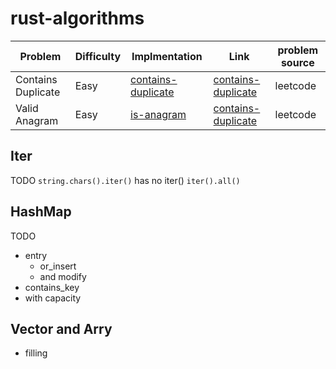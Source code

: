 # rust-algorithms

| Problem            | Difficulty | Implmentation                                     | Link                                                                   | problem source |
| ------------------ | ---------- | ------------------------------------------------- | ---------------------------------------------------------------------- | -------------- |
| Contains Duplicate | Easy       | [contains-duplicate](src/bin/contains-duplicate/) | [contains-duplicate](https://leetcode.com/problems/contains-duplicate) | leetcode       |
| Valid Anagram      | Easy       | [is-anagram](src/bin/is-anagram/)                 | [contains-duplicate](https://leetcode.com/problems/valid-anagram)      | leetcode       |

## Iter

TODO
`string.chars().iter()` has no iter()
`iter().all()`

## HashMap

TODO

- entry
  - or_insert
  - and modify
- contains_key
- with capacity

## Vector and Arry

- filling

